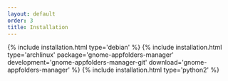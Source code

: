 ```yaml
---
layout: default
order: 3
title: Installation
---
```

{% include installation.html type='debian' %}
{% include installation.html type='archlinux' package='gnome-appfolders-manager' development='gnome-appfolders-manager-git' download='gnome-appfolders-manager' %}
{% include installation.html type='python2' %}
